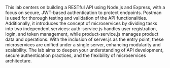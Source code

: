 This lab centers on building a RESTful API using Node.js and Express, with a focus on secure, JWT-based authentication to protect endpoints. Postman is used for thorough testing and validation of the API functionalities. Additionally, it introduces the concept of microservices by dividing tasks into two independent services: auth-service.js handles user registration, login, and token management, while product-service.js manages product data and operations. With the inclusion of server.js as the entry point, these microservices are unified under a single server, enhancing modularity and scalability. The lab aims to deepen your understanding of API development, secure authentication practices, and the flexibility of microservices architecture.
